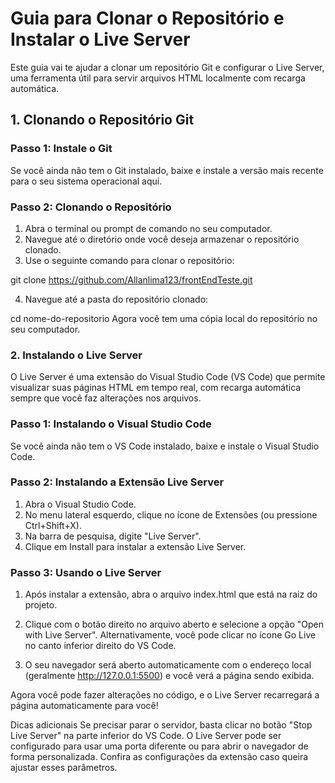 # Guia para Clonar o Repositório e Instalar o Live Server
Este guia vai te ajudar a clonar um repositório Git e configurar o Live Server, uma ferramenta útil para servir arquivos HTML localmente com recarga automática.

## 1. Clonando o Repositório Git
### Passo 1: Instale o Git
Se você ainda não tem o Git instalado, baixe e instale a versão mais recente para o seu sistema operacional aqui.

### Passo 2: Clonando o Repositório
1. Abra o terminal ou prompt de comando no seu computador.
2. Navegue até o diretório onde você deseja armazenar o repositório clonado.
3. Use o seguinte comando para clonar o repositório:

git clone https://github.com/Allanlima123/frontEndTeste.git

4. Navegue até a pasta do repositório clonado:

cd nome-do-repositorio
Agora você tem uma cópia local do repositório no seu computador.

### 2. Instalando o Live Server
O Live Server é uma extensão do Visual Studio Code (VS Code) que permite visualizar suas páginas HTML em tempo real, com recarga automática sempre que você faz alterações nos arquivos.

### Passo 1: Instalando o Visual Studio Code
Se você ainda não tem o VS Code instalado, baixe e instale o Visual Studio Code.

### Passo 2: Instalando a Extensão Live Server
1. Abra o Visual Studio Code.
2. No menu lateral esquerdo, clique no ícone de Extensões (ou pressione Ctrl+Shift+X).
3. Na barra de pesquisa, digite "Live Server".
3. Clique em Install para instalar a extensão Live Server.
### Passo 3: Usando o Live Server
1. Após instalar a extensão, abra o arquivo index.html que está na raiz do projeto.

2. Clique com o botão direito no arquivo aberto e selecione a opção "Open with Live Server".
Alternativamente, você pode clicar no ícone Go Live no canto inferior direito do VS Code.

3. O seu navegador será aberto automaticamente com o endereço local (geralmente http://127.0.0.1:5500) e você verá a página sendo exibida.

Agora você pode fazer alterações no código, e o Live Server recarregará a página automaticamente para você!

Dicas adicionais
Se precisar parar o servidor, basta clicar no botão "Stop Live Server" na parte inferior do VS Code.
O Live Server pode ser configurado para usar uma porta diferente ou para abrir o navegador de forma personalizada. Confira as configurações da extensão caso queira ajustar esses parâmetros.
